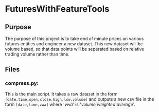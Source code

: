 # FuturesWithFeatureTools

## Purpose
The purpose of this project is to take end of minute prices on various futures entities and engineer a new dataset. 
This new dataset will be volume based, so that data points will be seperated based on relative trading volume rather than time.

## Files
### compress.py:
This is the main script. It takes a raw dataset in the form `[date,time,open,close,high,low,volume]` 
and outputs a new csv file in the form `[date,time,vwa]` where '_vwa_' is '_volume weighted average_'.
